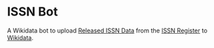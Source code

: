 # ISSN Bot

A Wikidata bot to upload [Released ISSN Data](https://portal.issn.org/content/license-contract) from the [ISSN Register](https://portal.issn.org/) to [Wikidata](http://wikidata.org).
